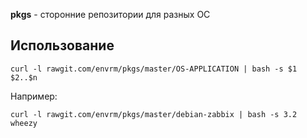 **pkgs** - сторонние репозитории для разных ОС

## Использование
    curl -l rawgit.com/envrm/pkgs/master/OS-APPLICATION | bash -s $1 $2..$n 

   Например:

    curl -l rawgit.com/envrm/pkgs/master/debian-zabbix | bash -s 3.2 wheezy
